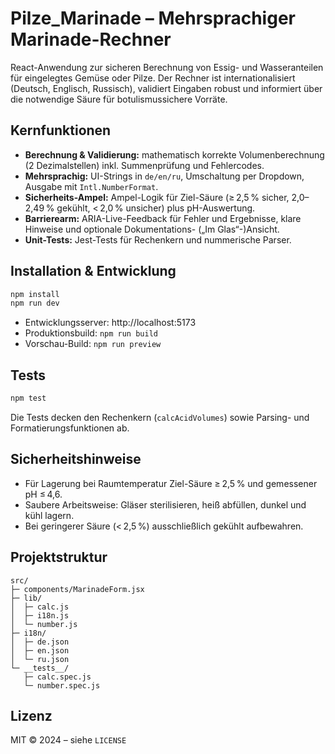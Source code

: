 
# Pilze_Marinade – Mehrsprachiger Marinade-Rechner

React-Anwendung zur sicheren Berechnung von Essig- und Wasseranteilen für eingelegtes Gemüse oder Pilze. Der Rechner ist internationalisiert (Deutsch, Englisch, Russisch), validiert Eingaben robust und informiert über die notwendige Säure für botulismussichere Vorräte.

## Kernfunktionen
- **Berechnung & Validierung:** mathematisch korrekte Volumenberechnung (2 Dezimalstellen) inkl. Summenprüfung und Fehlercodes.
- **Mehrsprachig:** UI-Strings in `de/en/ru`, Umschaltung per Dropdown, Ausgabe mit `Intl.NumberFormat`.
- **Sicherheits-Ampel:** Ampel-Logik für Ziel-Säure (≥ 2,5 % sicher, 2,0–2,49 % gekühlt, < 2,0 % unsicher) plus pH-Auswertung.
- **Barrierearm:** ARIA-Live-Feedback für Fehler und Ergebnisse, klare Hinweise und optionale Dokumentations- („Im Glas“-)Ansicht.
- **Unit-Tests:** Jest-Tests für Rechenkern und nummerische Parser.

## Installation & Entwicklung
```bash
npm install
npm run dev
```
- Entwicklungsserver: http://localhost:5173
- Produktionsbuild: `npm run build`
- Vorschau-Build: `npm run preview`

## Tests
```bash
npm test
```
Die Tests decken den Rechenkern (`calcAcidVolumes`) sowie Parsing- und Formatierungsfunktionen ab.

## Sicherheitshinweise
- Für Lagerung bei Raumtemperatur Ziel-Säure ≥ 2,5 % und gemessener pH ≤ 4,6.
- Saubere Arbeitsweise: Gläser sterilisieren, heiß abfüllen, dunkel und kühl lagern.
- Bei geringerer Säure (< 2,5 %) ausschließlich gekühlt aufbewahren.

## Projektstruktur
```
src/
├─ components/MarinadeForm.jsx
├─ lib/
│  ├─ calc.js
│  ├─ i18n.js
│  └─ number.js
├─ i18n/
│  ├─ de.json
│  ├─ en.json
│  └─ ru.json
└─ __tests__/
   ├─ calc.spec.js
   └─ number.spec.js
```

## Lizenz
MIT © 2024 – siehe `LICENSE`
